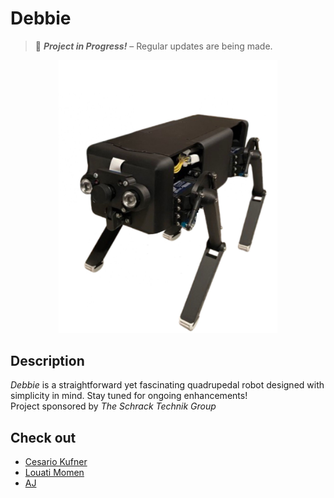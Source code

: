 # **Debbie**
> 🚧 **_Project in Progress!_** – Regular updates are being made.

<p align="center">
  <img src="./Debbie_preview.jpg" width="350">
</p>

## **Description**
_Debbie_ is a straightforward yet fascinating quadrupedal robot designed with simplicity in mind. Stay tuned for ongoing enhancements!<br>
Project sponsored by _The Schrack Technik Group_

## Check out
- [Cesario Kufner](https://github.com/ckfnr)
- [Louati Momen](https://github.com/louatimomen)
- [AJ](https://github.com/AJ-Holzer)

